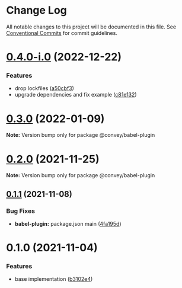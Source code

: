 # Change Log

All notable changes to this project will be documented in this file.
See [Conventional Commits](https://conventionalcommits.org) for commit guidelines.

# [0.4.0-i.0](https://github.com/lttb/convey/compare/@convey/babel-plugin@0.3.0...@convey/babel-plugin@0.4.0-i.0) (2022-12-22)

### Features

-   drop lockfiles ([a50cbf3](https://github.com/lttb/convey/commit/a50cbf3417f98e2ac5d860ec31f0dc0dc5b62bee))
-   upgrade dependencies and fix example ([c81e132](https://github.com/lttb/convey/commit/c81e13237aab63d48924cf87043b883f5fc78b41))

# [0.3.0](https://github.com/lttb/convey/compare/@convey/babel-plugin@0.2.0...@convey/babel-plugin@0.3.0) (2022-01-09)

**Note:** Version bump only for package @convey/babel-plugin

# [0.2.0](https://github.com/lttb/convey/compare/@convey/babel-plugin@0.1.1...@convey/babel-plugin@0.2.0) (2021-11-25)

**Note:** Version bump only for package @convey/babel-plugin

## [0.1.1](https://github.com/lttb/convey/compare/@convey/babel-plugin@0.1.0...@convey/babel-plugin@0.1.1) (2021-11-08)

### Bug Fixes

-   **babel-plugin:** package.json main ([4fa195d](https://github.com/lttb/convey/commit/4fa195db418a1d18d59aac1a5d7daab9540617cd))

# 0.1.0 (2021-11-04)

### Features

-   base implementation ([b3102e4](https://github.com/lttb/convey/commit/b3102e4143026fe0c00cfd22e0cb129d386427eb))

